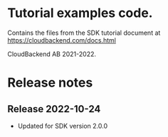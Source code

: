 # Tutorial examples code.

Contains the files from the SDK tutorial document at
https://cloudbackend.com/docs.html

CloudBackend AB 2021-2022.

Release notes
=============

Release 2022-10-24
------------------
* Updated for SDK version 2.0.0